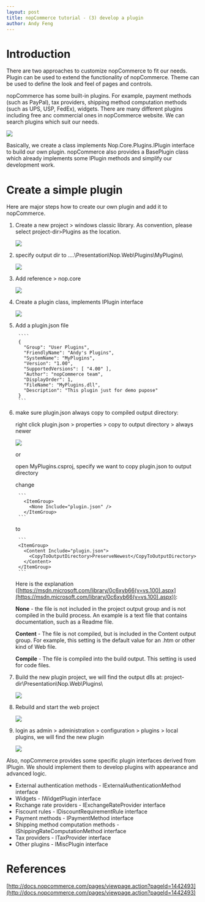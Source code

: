 ```yaml
---
layout: post
title: nopCommerce tutorial - (3) develop a plugin
author: Andy Feng
---
```


# Introduction #
There are two approaches to customize nopCommerce to fit our needs. Plugin can be used to extend the functionality of nopCommerce. Theme can be used to define the look and feel of pages and controls.

nopCommerce has some built-in plugins. For example, payment methods (such as PayPal), tax providers, shipping method computation methods (such as UPS, USP, FedEx), widgets. There are many different plugins including free anc commercial ones in nopCommerce website. We can search plugins which suit our needs. 

![](/images/posts/20180211-nop-21.png)

Basically, we create a class implements Nop.Core.Plugins.IPlugin interface to build our own plugin. nopCommerce also provides a BasePlugin class which already implements some IPlugin methods and simplify our development work. 

# Create a simple plugin #
Here are major steps how to create our own plugin and add it to nopCommerce.

1. Create a new project > windows classic library. As convention, please select project-dir>Plugins as the location.
 
	![](/images/posts/20180211-nop-1.png)

1. specify output dir to ..\..\Presentation\Nop.Web\Plugins\MyPlugins\

	![](/images/posts/20180211-nop-3.png)

1. Add reference > nop.core

	![](/images/posts/20180211-nop-2.png)
	
1. Create a plugin class, implements IPlugin interface

	![](/images/posts/20180211-nop-7.png)	

1. Add a plugin.json file

		````
		{
		  "Group": "User Plugins",
		  "FriendlyName": "Andy's Plugins",
		  "SystemName": "MyPlugins",
		  "Version": "1.00",
		  "SupportedVersions": [ "4.00" ],
		  "Author": "nopCommerce team",
		  "DisplayOrder": 1,
		  "FileName": "MyPlugins.dll",
		  "Description": "This plugin just for demo pupose"
		}
		```

1. make sure plugin.json always copy to compiled output directory: 

	right click plugin.json > properties > copy to output directory > always newer
 
	![](/images/posts/20180211-nop-11.png)	

	or 

	open MyPlugins.csproj, specify we want to copy plugin.json to output directory

	change 

		```
		  <ItemGroup>
		    <None Include="plugin.json" />
		  </ItemGroup>
		```

	to 

		```
		<ItemGroup>
		  <Content Include="plugin.json">
		    <CopyToOutputDirectory>PreserveNewest</CopyToOutputDirectory>
		  </Content>
		</ItemGroup>
		```

	Here is the explanation ([https://msdn.microsoft.com/library/0c6xyb66(v=vs.100).aspx](https://msdn.microsoft.com/library/0c6xyb66(v=vs.100).aspx)): 

	**None** - the file is not included in the project output group and is not compiled in the build process. An example is a text file that contains documentation, such as a Readme file.

	**Content** - The file is not compiled, but is included in the Content output group. For example, this setting is the default value for an .htm or other kind of Web file.

	**Compile** - The file is compiled into the build output. This setting is used for code files.

1. Build the new plugin project, we will find the output dlls at: project-dir\Presentation\Nop.Web\Plugins\

	![](/images/posts/20180211-nop-5.png)	

1. Rebuild and start the web project

	![](/images/posts/20180211-nop-4.png)

1. login as admin > administration > configuration > plugins > local plugins, we will find the new plugin

	![](/images/posts/20180211-nop-6.png)	

Also, nopCommerce provides some specific plugin interfaces derived from IPlugin. We should implement them to develop plugins with appearance and advanced logic. 

- External authentication methods - IExternalAuthenticationMethod interface
- Widgets - IWidgetPlugin interface
- Rxchange rate providers - IExchangeRateProvider interface
- Fiscount rules - IDiscountRequirementRule interface
- Payment methods - IPaymentMethod interface
- Shipping method computation methods - IShippingRateComputationMethod interface
- Tax providers - ITaxProvider interface
- Other plugins - IMiscPlugin interface

# References #
[http://docs.nopcommerce.com/pages/viewpage.action?pageId=1442493](http://docs.nopcommerce.com/pages/viewpage.action?pageId=1442493)
